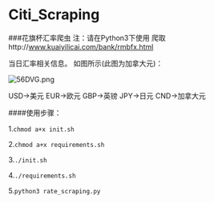 # Citi_Scraping
###花旗杯汇率爬虫
注：请在Python3下使用
爬取http://www.kuaiyilicai.com/bank/rmbfx.html

当日汇率相关信息。
如图所示(此图为加拿大元)：

![56DVG.png](https://s1.ax2x.com/2017/09/13/56DVG.png)

USD->美元
EUR->欧元
GBP->英镑
JPY->日元
CND->加拿大元


####使用步骤：

1.`chmod a+x init.sh`

2.`chmod a+x requirements.sh`

3.`./init.sh`

4.`./requirements.sh`

5.`python3 rate_scraping.py` 
